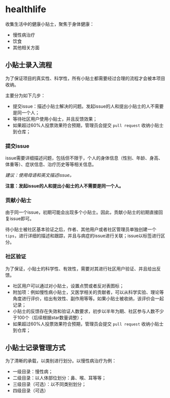 # healthlife

收集生活中的健康小贴士，聚焦于身体健康：
- 慢性病治疗
- 饮食
- 其他相关方面

## 小贴士录入流程

为了保证项目的真实性、科学性，所有小贴士都需要经过合理的流程才会被本项目收纳。

主要分为如下几步：


- 提交issue：描述小贴士解决的问题。发起issue的人和提出小贴士的人不需要是同一个人；
- 等待社区用户使用小贴士，并且反馈效果；
- 如果超过60%人投票效果符合预期，管理员会提交 `pull request` 收纳小贴士到仓库；

### 提交issue

issue需要详细描述问题，包括但不限于，个人的身体信息（性别、年龄、身高、体重等）、症状信息、治疗历史等等相关信息。

*建议：使用母语和英文描述issue。*

**注意：发起issue的人和提出小贴士的人不需要是同一个人。**

### 贡献小贴士

由于同一个issue，初期可能会出现多个小贴士。因此，贡献小贴士的初期直接回复issue即可。

待小贴士被社区基本验证之后，作者、其他用户或者社区管理员单独创建一个 `tips`，进行详细的描述和跟踪，并且与病症的issue进行关联；issue以标签进行区分。

### 社区验证

为了保证，小贴士的科学性、有效性，需要对其进行社区用户验证、并且给出反馈。

- 社区用户可以通过对小贴士，设置点赞或者反对表图标；
- 附加项：例如慢性病小贴士，又医学相关的贡献者，可以从科学实验、理论等角度进行评价，给出有效性、副作用等等。如果小贴士被收纳，该评价会一起记录；
- 小贴士的反馈存在失效和验证人数要求，初步以半年为期、社区参与人数不少于100个（后续根据star数量调整）；
- 如果超过60%人投票效果符合预期，管理员会提交 `pull request` 收纳小贴士到仓库；


## 小贴士记录管理方式

为了清晰的承载，以类别进行划分。以慢性病治疗为例：

- 一级目录：慢性病；
- 二级目录：以人体部位划分：鼻、喉、耳等等；
- 三级目录（可选）：以不同类别划分；
- 四级目录（可选）

